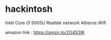 # hackintosh

Intel Core i3 5005U
Realtek network
Atheros Wifi


amazon link : https://amzn.to/2G4S3IK
